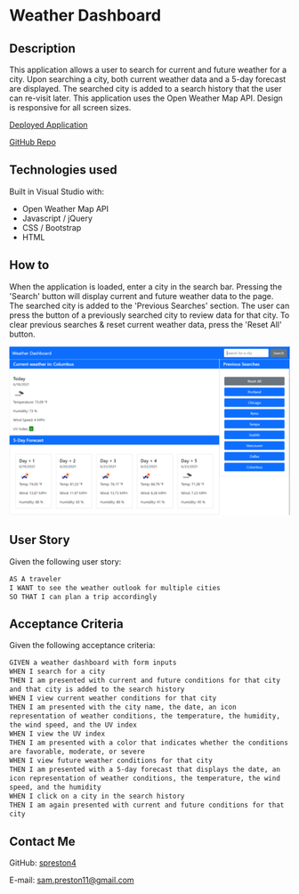 # Weather Dashboard

## Description
This application allows a user to search for current and future weather for a city. Upon searching a city, both current weather data and a 5-day forecast are displayed. The searched city is added to a search history that the user can re-visit later. This application uses the Open Weather Map API. Design is responsive for all screen sizes.

[Deployed Application](https://spreston4.github.io/weather-dashboard/)

[GitHub Repo](https://github.com/spreston4/weather-dashboard)

## Technologies used
Built in Visual Studio with:
* Open Weather Map API
* Javascript / jQuery
* CSS / Bootstrap
* HTML

## How to
When the application is loaded, enter a city in the search bar. Pressing the 'Search' button will display current and future weather data to the page. The searched city is added to the 'Previous Searches' section. The user can press the button of a previously searched city to review data for that city. To clear previous searches & reset current weather data, press the 'Reset All' button.

![Weather Dashboard](./assets/images/dashboard3.PNG)

## User Story
Given the following user story:

```
AS A traveler
I WANT to see the weather outlook for multiple cities
SO THAT I can plan a trip accordingly
```

## Acceptance Criteria
Given the following acceptance criteria:

```
GIVEN a weather dashboard with form inputs
WHEN I search for a city
THEN I am presented with current and future conditions for that city and that city is added to the search history
WHEN I view current weather conditions for that city
THEN I am presented with the city name, the date, an icon representation of weather conditions, the temperature, the humidity, the wind speed, and the UV index
WHEN I view the UV index
THEN I am presented with a color that indicates whether the conditions are favorable, moderate, or severe
WHEN I view future weather conditions for that city
THEN I am presented with a 5-day forecast that displays the date, an icon representation of weather conditions, the temperature, the wind speed, and the humidity
WHEN I click on a city in the search history
THEN I am again presented with current and future conditions for that city
```

## Contact Me
GitHub: [spreston4](https://github.com/spreston4)

E-mail: [sam.preston11@gmail.com](mailto:sam.preston11@gmail.com)